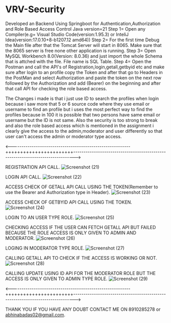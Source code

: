 # VRV-Security
Developed an Backend Using Springboot for Authentication,Authorization and Role Based Access Control
Java version=21
Step 1= Open any Compiler(e.g= Visual Studio Code(version:1.95.3) or InteliJ Idea(version:17.0.10+8-b1207.12 amd64))
Step 2= For the first time Debug the Main file after that the Tomcat Server will start in 8065. Make sure that the 8065 server is free none other application is running.
Step 3= Open MySQL Workbench 8.0(Version: 8.0.36) and just import the whole Schema that is attched with the file. File name is SQL Table.
Step 4= Open the Postman and call the API's of Registration,login,getall,getbyid etc and make sure after login to an profile copy the Token and after that go to Headers in the PostMan and select Authorization and paste the token on the next row followed by the Authorization and add (Bearer) on the beginning and after that call API for checking the role based access.

The Changes i made is that i just use ID to search the profiles when login because i saw more that 5 or 6 source code where they use email or username to find an profile but i uses the most perfect way to find the profiles because in 100 it is possible that two persons have same email or username but the ID is not same.
Also the security is too strong to break and also the role based access which is mentioned in the assignment i clearly give the access to the admin,moderator and user differently so that user can't access the admin or moderator type access.


<----------------------------------------------------------+++++++++++++++++++++++------------------------------------------------------------------------------->

REGISTRATION API CALL.
![Screenshot (21)](https://github.com/user-attachments/assets/594c96df-b23e-4e34-9c59-0eddce544c2e)




LOGIN API CALL.
![Screenshot (22)](https://github.com/user-attachments/assets/7917e13e-af66-4a78-9a06-a08f9d869cbd)




ACCESS CHECK OF GETALL API CALL USING THE TOKEN(Remember to use the Bearer and Authorization type in Header).
![Screenshot (23)](https://github.com/user-attachments/assets/2578b5d6-e67e-4501-9db1-87b264f4e17a)




ACCESS CHECK OF GETBYID API CALL USING THE TOKEN.
![Screenshot (24)](https://github.com/user-attachments/assets/c137b3dd-7100-47d6-934d-64c554c2c192)




LOGIN TO AN USER TYPE ROLE.
![Screenshot (25)](https://github.com/user-attachments/assets/349dbdb6-4f3d-485f-8285-9e6903806dd1)





CHECKING ACCESS IF THE USER CAN FETCH GETALL API BUT FAILED BECAUSE THE ROLE ACCESS IS ONLY GIVEN TO ADMIN AND MODERATOR.
![Screenshot (26)](https://github.com/user-attachments/assets/582836b6-5100-470e-a9ee-4c3743e8520b)





LOGING IN MODERATOR TYPE ROLE.
![Screenshot (27)](https://github.com/user-attachments/assets/ff34d803-f43b-45f3-9f9e-55e6d8cd05f0)





CALLING GETALL API TO CHECK IF THE ACCESS IS WORKING OR NOT.
![Screenshot (28)](https://github.com/user-attachments/assets/f12c09d7-357b-4ab6-82e5-b51142c2f351)




CALLING UPDATE USING ID API FOR THE MODERATOR ROLE BUT THE ACCESS IS ONLY GIVEN TO ADMIN TYPE ROLE.
![Screenshot (29)](https://github.com/user-attachments/assets/750fc334-9e5c-4f87-949e-4798edf01493)




<----------------------------------------------------------+++++++++++++++++++++++------------------------------------------------------------------------------->

THANK YOU IF YOU HAVE ANY DOUBT CONTACT ME ON 8910285278 or abhinabadas02@gmail.com.
